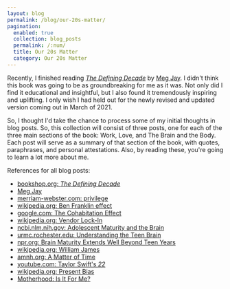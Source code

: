 ```yaml
---
layout: blog
permalink: /blog/our-20s-matter/
pagination:
  enabled: true
  collection: blog_posts
  permalink: /:num/
  title: Our 20s Matter
  category: Our 20s Matter
---
```


Recently, I finished reading [_The Defining Decade_](https://bookshop.org/books/the-defining-decade-why-your-twenties-matter-and-how-to-make-the-most-of-them-now/9780446561754) by [Meg Jay](https://megjay.com). I didn't think this book was going to be as groundbreaking for me as it was. Not only did I find it educational and insightful, but I also found it tremendously inspiring and uplifting. I only wish I had held out for the newly revised and updated version coming out in March of 2021.

So, I thought I'd take the chance to process some of my initial thoughts in blog posts. So, this collection will consist of three posts, one for each of the three main sections of the book: Work, Love, and The Brain and the Body. Each post will serve as a summary of that section of the book, with quotes, paraphrases, and personal attestations. Also, by reading these, you're going to learn a lot more about me.

References for all blog posts:

* [bookshop.org: _The Defining Decade_](https://bookshop.org/books/the-defining-decade-why-your-twenties-matter-and-how-to-make-the-most-of-them-now/9780446561754)
* [Meg Jay](https://megjay.com)
* [merriam-webster.com: privilege](https://www.merriam-webster.com/dictionary/privilege)
* [wikipedia.org: Ben Franklin effect](https://en.wikipedia.org/wiki/Ben_Franklin_effect)
* [google.com: The Cohabitation Effect](https://www.google.com/search?q=the+cohabitation+effect)
* [wikipedia.org: Vendor Lock-In](https://en.wikipedia.org/wiki/Vendor_lock-in)
* [ncbi.nlm.nih.gov: Adolescent Maturity and the Brain](https://www.ncbi.nlm.nih.gov/pmc/articles/PMC2892678/)
* [urmc.rochester.edu: Understanding the Teen Brain](https://www.urmc.rochester.edu/encyclopedia/content.aspx?ContentTypeID=1&ContentID=3051#:~:text=Good%20judgment%20isn't%20something,cortex%2C%20the%20brain's%20rational%20part)
* [npr.org: Brain Maturity Extends Well Beyond Teen Years](https://www.npr.org/templates/story/story.php?storyId=141164708)
* [wikipedia.org: William James](https://en.wikipedia.org/wiki/William_James)
* [amnh.org: A Matter of Time](https://www.amnh.org/exhibitions/einstein/time/a-matter-of-time#:~:text=In%20the%20Special%20Theory%20of,on%20your%20frame%20of%20reference.&text=The%20faster%20a%20clock%20moves,a%20different%20frame%20of%20reference)
* [youtube.com: Taylor Swift's _22_](https://www.youtube.com/watch?v=AgFeZr5ptV8)
* [wikipedia.org: Present Bias](https://en.wikipedia.org/wiki/Present_bias)
* [Motherhood: Is It For Me?](https://www.motherhoodisitforme.com/)
